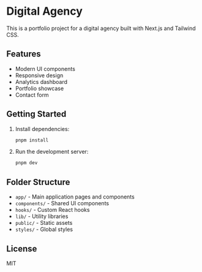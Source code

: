# Digital Agency

This is a portfolio project for a digital agency built with Next.js and Tailwind CSS.

## Features
- Modern UI components
- Responsive design
- Analytics dashboard
- Portfolio showcase
- Contact form

## Getting Started

1. Install dependencies:
   ```sh
   pnpm install
   ```
2. Run the development server:
   ```sh
   pnpm dev
   ```

## Folder Structure
- `app/` - Main application pages and components
- `components/` - Shared UI components
- `hooks/` - Custom React hooks
- `lib/` - Utility libraries
- `public/` - Static assets
- `styles/` - Global styles

## License
MIT
